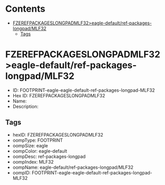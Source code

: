 



Contents
========

* [FZEREFPACKAGESLONGPADMLF32>eagle-default/ref-packages-longpad/MLF32](#fzerefpackageslongpadmlf32eagle-defaultref-packages-longpadmlf32)
	* [Tags](#tags)

# FZEREFPACKAGESLONGPADMLF32>eagle-default/ref-packages-longpad/MLF32

- ID: FOOTPRINT-eagle-eagle-default-ref-packages-longpad-MLF32
- Hex ID: FZEREFPACKAGESLONGPADMLF32
- Name: 
- Description: 

## Tags

- hexID: FZEREFPACKAGESLONGPADMLF32
- oompType: FOOTPRINT
- oompSize: eagle
- oompColor: eagle-default
- oompDesc: ref-packages-longpad
- oompIndex: MLF32
- oompName: eagle-default/ref-packages-longpad/MLF32
- oompID: FOOTPRINT-eagle-eagle-default-ref-packages-longpad-MLF32
